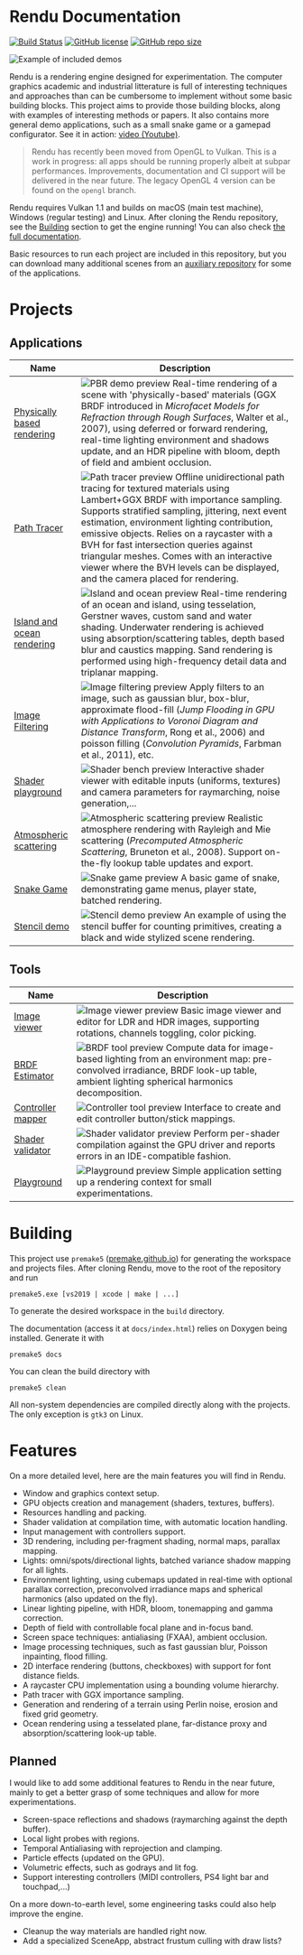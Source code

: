 # Rendu Documentation

[![Build Status](https://github.com/kosua20/Rendu/workflows/CI/badge.svg)](https://github.com/kosua20/Rendu/actions?query=workflow%3ACI)
[![GitHub license](https://img.shields.io/github/license/kosua20/Rendu)](https://github.com/kosua20/Rendu/blob/master/LICENSE)
[![GitHub repo size](https://img.shields.io/github/repo-size/kosua20/Rendu)](https://github.com/kosua20/Rendu)

![Example of included demos](docs/img/header.png)

Rendu is a rendering engine designed for experimentation. The computer graphics academic and industrial litterature is full of interesting techniques and approaches than can be cumbersome to implement without some basic building blocks. This project aims to provide those building blocks, along with examples of interesting methods or papers. It also contains more general demo applications, such as a small snake game or a gamepad configurator. See it in action: [video (Youtube)](https://youtu.be/-5NT7JpZ1Oc).

> Rendu has recently been moved from OpenGL to Vulkan. This is a work in progress: all apps should be running properly albeit at subpar performances. Improvements, documentation and CI support will be delivered in the near future. The legacy OpenGL 4 version can be found on the `opengl` branch.

Rendu requires Vulkan 1.1 and builds on macOS (main test machine), Windows (regular testing) and Linux. After cloning the Rendu repository, see the [Building](#building) section to get the engine running! You can also check [the full documentation](https://kosua20.github.io/Rendu-documentation/).

Basic resources to run each project are included in this repository, but you can download many additional scenes from an [auxiliary repository](https://github.com/kosua20/Rendu-resources) for some of the applications.

# Projects

## Applications

| Name  | Description |
| ------------- | ------------- |
| [Physically based rendering](http://kosua20.github.io/Rendu-documentation/group___p_b_r_demo.html) | ![PBR demo preview](docs/img/pbrdemo.png) Real-time rendering of a scene with 'physically-based' materials (GGX BRDF introduced in *Microfacet Models for Refraction through Rough Surfaces*, Walter et al., 2007), using deferred or forward rendering, real-time lighting environment and shadows update, and an HDR pipeline with bloom, depth of field and ambient occlusion. |
| [Path Tracer](http://kosua20.github.io/Rendu-documentation/group___pathtracer_demo.html) | ![Path tracer preview](docs/img/pathtracer.png) Offline unidirectional path tracing for textured materials using Lambert+GGX BRDF with importance sampling. Supports stratified sampling, jittering, next event estimation, environment lighting contribution, emissive objects. Relies on a raycaster with a BVH for fast intersection queries against triangular meshes. Comes with an interactive viewer where the BVH levels can be displayed, and the camera placed for rendering. |
| [Island and ocean rendering](http://kosua20.github.io/Rendu-documentation/group___island.html) | ![Island and ocean preview](docs/img/island.png) Real-time rendering of an ocean and island, using tesselation, Gerstner waves, custom sand and water shading. Underwater rendering is achieved using absorption/scattering tables, depth based blur and caustics mapping. Sand rendering is performed using high-frequency detail data and triplanar mapping.  |
| [Image Filtering](http://kosua20.github.io/Rendu-documentation/group___image_filtering.html) | ![Image filtering preview](docs/img/imagefiltering.png) Apply filters to an image, such as gaussian blur, box-blur, approximate flood-fill (*Jump Flooding in GPU with Applications to Voronoi Diagram and Distance Transform*, Rong et al., 2006) and poisson filling (*Convolution Pyramids*, Farbman et al., 2011), etc. |
| [Shader playground](http://kosua20.github.io/Rendu-documentation/group___shader_bench.html) | ![Shader bench preview](docs/img/shaderbench.png) Interactive shader viewer with editable inputs (uniforms, textures) and camera parameters for raymarching, noise generation,... |
| [Atmospheric scattering](http://kosua20.github.io/Rendu-documentation/group___atmospheric_scattering.html) | ![Atmospheric scattering preview](docs/img/atmosphere.png) Realistic atmosphere rendering with Rayleigh and Mie scattering (*Precomputed Atmospheric Scattering*, Bruneton et al., 2008). Support on-the-fly lookup table updates and export. |
| [Snake Game](http://kosua20.github.io/Rendu-documentation/group___snake_game.html) | ![Snake game preview](docs/img/snake.png) A basic game of snake, demonstrating game menus, player state, batched rendering. |
| [Stencil demo](http://kosua20.github.io/Rendu-documentation/group___stencil_demo.html) | ![Stencil demo preview](docs/img/stencil.png) An example of using the stencil buffer for counting primitives, creating a black and wide stylized scene rendering. |

## Tools

| Name  | Description |
| ------------- | ------------- |
| [Image viewer](http://kosua20.github.io/Rendu-documentation/group___image_viewer.html) | ![Image viewer preview](docs/img/imageviewer.png) Basic image viewer and editor for LDR and HDR images, supporting rotations, channels toggling, color picking. |
| [BRDF Estimator](http://kosua20.github.io/Rendu-documentation/group___b_r_d_f_estimator.html) | ![BRDF tool preview](docs/img/brdfpreproc.png) Compute data for image-based lighting from an environment map: pre-convolved irradiance, BRDF look-up table, ambient lighting spherical harmonics decomposition. |
| [Controller mapper](http://kosua20.github.io/Rendu-documentation/group___controller_test.html) | ![Controller tool preview](docs/img/controllermap.png) Interface to create and edit controller button/stick mappings. |
| [Shader validator](http://kosua20.github.io/Rendu-documentation/group___shader_validator.html) | ![Shader validator preview](docs/img/shadervalidator.png) Perform per-shader compilation against the GPU driver and reports errors in an IDE-compatible fashion. |
| [Playground](http://kosua20.github.io/Rendu-documentation/group___playground.html) | ![Playground preview](docs/img/playground.png) Simple application setting up a rendering context for small experimentations. |

# Building

This project use `premake5` ([premake.github.io](https://premake.github.io)) for generating the workspace and projects files.
After cloning Rendu, move to the root of the repository and run

    premake5.exe [vs2019 | xcode | make | ...]

To generate the desired workspace in the `build` directory.

The documentation (access it at `docs/index.html`) relies on Doxygen being installed. Generate it with

    premake5 docs

You can clean the build directory with

    premake5 clean

All non-system dependencies are compiled directly along with the projects. The only exception is `gtk3` on Linux.

# Features

On a more detailed level, here are the main features you will find in Rendu.

- Window and graphics context setup.
- GPU objects creation and management (shaders, textures, buffers).
- Resources handling and packing.
- Shader validation at compilation time, with automatic location handling.
- Input management with controllers support.
- 3D rendering, including per-fragment shading, normal maps, parallax mapping.
- Lights: omni/spots/directional lights, batched variance shadow mapping for all lights.
- Environment lighting, using cubemaps updated in real-time with optional parallax correction, preconvolved irradiance maps and spherical harmonics (also updated on the fly).
- Linear lighting pipeline, with HDR, bloom, tonemapping and gamma correction.
- Depth of field with controllable focal plane and in-focus band.
- Screen space techniques: antialiasing (FXAA), ambient occlusion.
- Image processing techniques, such as fast gaussian blur, Poisson inpainting, flood filling.
- 2D interface rendering (buttons, checkboxes) with support for font distance fields.
- A raycaster CPU implementation using a bounding volume hierarchy.
- Path tracer with GGX importance sampling.
- Generation and rendering of a terrain using Perlin noise, erosion and fixed grid geometry.
- Ocean rendering using a tesselated plane, far-distance proxy and absorption/scattering look-up table.

## Planned

I would like to add some additional features to Rendu in the near future, mainly to get a better grasp of some techniques and allow for more experimentations.

- Screen-space reflections and shadows (raymarching against the depth buffer).
- Local light probes with regions.
- Temporal Antialiasing with reprojection and clamping.
- Particle effects (updated on the GPU).
- Volumetric effects, such as godrays and lit fog.
- Support interesting controllers (MIDI controllers, PS4 light bar and touchpad,...)

On a more down-to-earth level, some engineering tasks could also help improve the engine.

- Cleanup the way materials are handled right now.
- Add a specialized SceneApp, abstract frustum culling with draw lists?
